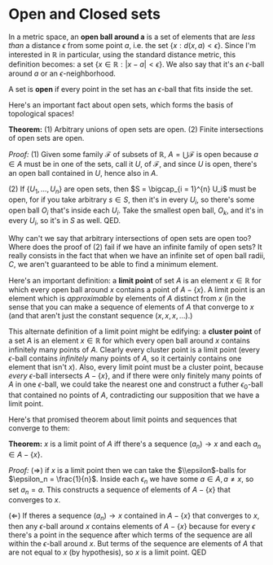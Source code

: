 # Open and Closed sets

In a metric space, an **open ball around a** is a set of elements that are *less than* a distance $\epsilon$ from some point $a$, i.e. the set $\left\{{x : d(x,a) < \epsilon}\right\}$. Since I'm interested in $\mathbb{R}$ in particular, using the standard distance metric, this definition becomes: a set $\left\{{x \in \mathbb{R} : |x-a| < \epsilon}\right\}$. We also say that it's an $\epsilon$-ball around $a$ or an $\epsilon$-neighborhood.

A set is **open** if every point in the set has an $\epsilon$-ball that fits inside the set.

Here's an important fact about open sets, which forms the basis of topological spaces!

**Theorem:** (1) Arbitrary unions of open sets are open. (2) Finite intersections of open sets are open.

*Proof:* (1) Given some family $\mathcal{F}$ of subsets of $\mathbb{R}$, $A = \bigcup \mathcal{F}$ is open because $a \in A$ must be in one of the sets, call it $U$, of $\mathcal{F}$, and since $U$ is open, there's an open ball contained in $U$, hence also in $A$.

(2) If $\left\{{U_1, \ldots, U_n}\right\}$ are open sets, then $S = \bigcap_{i = 1}^{n} U_i$ must be open, for if you take arbitrary $s \in S$, then it's in every $U_i$, so there's some open ball $O_i$ that's inside each $U_i$. Take the smallest open ball, $O_k$, and it's in every $U_i$, so it's in $S$ as well. QED.

Why can't we say that arbitrary intersections of open sets are open too? Where does the proof of (2) fail if we have an infinite family of open sets? It really consists in the fact that when we have an infinite set of open ball radii, $C$, we aren't guaranteed to be able to find a minimum element.

Here's an important definition: a **limit point** of set $A$ is an element $x \in \mathbb{R}$ for which every open ball around $x$ contains a point of $A - \left\{{x}\right\}$. A limit point is an element which is *approximable* by elements of $A$ distinct from $x$ (in the sense that you can make a sequence of elements of $A$ that converge to $x$ (and that aren't just the constant sequence $(x, x, x, \ldots)$.)

This alternate definition of a limit point might be edifying: a **cluster point** of a set $A$ is an element $x \in \mathbb{R}$ for which every open ball around $x$ contains infinitely many points of $A$. Clearly every cluster point is a limit point (every $\epsilon$-ball contains *infinitely* many points of $A$, so it certainly contains one element that isn't $x$). Also, every limit point must be a cluster point, because *every* $\epsilon$-ball intersects $A - \left\{x\right\}$, and if there were only finitely many points of $A$ in one $\epsilon$-ball, we could take the nearest one and construct a futher $\epsilon_0$-ball that contained no points of $A$, contradicting our supposition that we have a limit point.

Here's that promised theorem about limit points and sequences that converge to them:

**Theorem:** $x$ is a limit point of $A$ iff there's a sequence $(a_n) \rightarrow x$ and each $a_n \in A - \left\{{x}\right\}$.

*Proof:* $(\Rightarrow)$ if $x$ is a limit point then we can take the $\\epsilon$-balls for $\epsilon_n = \frac{1}{n}$. Inside each $\epsilon_n$ we have some $a \in A, a \neq x$, so set $a_n = a$. This constructs a sequence of elements of $A - \left\{{x}\right\}$ that converges to $x$.

$(\Leftarrow)$ If theres a sequence $(a_n) \rightarrow x$ contained in $A - \left\{{x}\right\}$ that converges to $x$, then any $\epsilon$-ball around $x$ contains elements of $A - \left\{{x}\right\}$ because for every $\epsilon$ there's a point in the sequence after which terms of the sequence are all within the $\epsilon$-ball around $x$. But terms of the sequence are elements of $A$ that are not equal to $x$ (by hypothesis), so $x$ is a limit point. QED

